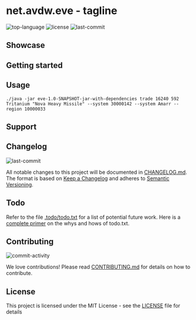 # net.avdw.eve - tagline
![top-language](https://img.shields.io/github/languages/top/avanderw/eve)
![license](https://img.shields.io/github/license/avanderw/eve)
![last-commit](http://img.shields.io/github/last-commit/avanderw/eve/develop)

## Showcase

## Getting started

## Usage
```shell script
./java -jar eve-1.0-SNAPSHOT-jar-with-dependencies trade 16240 592 Tritanium "Nova Heavy Missile" --system 30000142 --system Amarr --region 10000033
```

## Support

## Changelog
![last-commit](https://img.shields.io/github/last-commit/avanderw/eve)
 
All notable changes to this project will be documented in [CHANGELOG.md](CHANGELOG.md). 
The format is based on [Keep a Changelog](https://keepachangelog.com/en/1.0.0/) 
and adheres to [Semantic Versioning](https://semver.org/spec/v2.0.0.html).

## Todo
Refer to the file [.todo/todo.txt](.todo/todo.txt) for a list of potential future work.
Here is a [complete primer](https://github.com/todotxt/todo.txt) on the whys and hows of todo.txt.

## Contributing
![commit-activity](https://img.shields.io/github/commit-activity/y/avanderw/eve)
 
We love contributions! Please read [CONTRIBUTING.md](CONTRIBUTING.md) for details on how to contribute.

## License 
This project is licensed under the MIT License - see the [LICENSE](LICENSE) file for details
